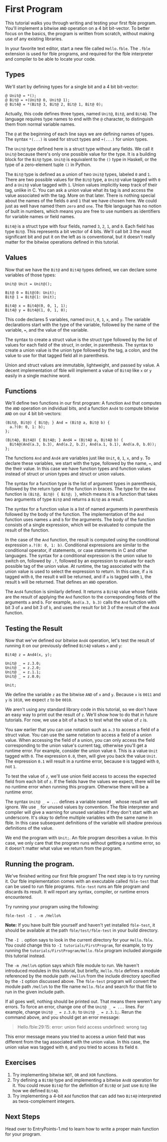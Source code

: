 # First Program

This tutorial walks you through writing and testing your first fble program.
You'll implement a bitwise `AND` operation on a 4 bit bit-vector. To
better focus on the basics, the program is written from scratch, without
making use of any existing libraries.

In your favorite text editor, start a new file called `Hello.fble`. The
`.fble` extension is used for fble programs, and required for the fble
interpreter and compiler to be able to locate your code.

## Types

We'll start by defining types for a single bit and a 4 bit bit-vector:

    @ Unit@ = *();
    @ Bit@ = +(Unit@ 0, Unit@ 1);
    @ Bit4@ = *(Bit@ 3, Bit@ 2, Bit@ 1, Bit@ 0);

Actually, this code defines three types, named `Unit@`, `Bit@`, and `Bit4@`.
The language requires type names to end with the `@` character, to distinguish
them from normal variable names.

The `@` at the beginning of each line says we are defining names of types.
The syntax `*(...)` is used for struct types and `+(...)` for union types. 

The `Unit@` type defined here is a struct type without any fields. We call it
`Unit@` because there's only one possible value for the type. It is a building
block for the `Bit@` type. `Unit@` is equivalent to the `()` type in Haskell,
or the type of a zero-element tuple `()` in Python.

The `Bit@` type is defined as a union of two `Unit@` types, labeled `0` and
`1`. There are two possible values for the `Bit@` type, a `Unit@` value tagged
with `0` and a `Unit@` value tagged with `1`. Union values implicitly keep track
of their tag, unlike in C. You can ask a union value what its tag is and
access the value associated with the tag. More on that later. There is nothing
special about the names of the fields `0` and `1` that we have chosen here. We
could just as well have named them `zero` and `one`. The fble language has no
notion of built in numbers, which means you are free to use numbers as
identifiers for variable names or field names.

`Bit4@` is a struct type with four fields, named `3`, `2`, `1`, and `0`.
Each field has type `Bit@`. This represents a bit vector of 4 bits. We'll call
bit 3 the most significant bit and put it on the left as is conventional, but
it doesn't really matter for the bitwise operations defined in this tutorial.

## Values

Now that we have the `Bit@` and `Bit4@` types defined, we can declare some
variables of those types:

    Unit@ Unit = Unit@();

    Bit@ 0 = Bit@(0: Unit);
    Bit@ 1 = Bit@(1: Unit);

    Bit4@ x = Bit4@(0, 0, 1, 1);
    Bit4@ y = Bit4@(1, 0, 1, 0);

This code declares 5 variables, named `Unit`, `0`, `1`, `x`, and `y`. The
variable declarations start with the type of the variable, followed by the
name of the variable, `=`, and the value of the variable.

The syntax to create a struct value is the struct type followed by the list of
values for each field of the struct, in order, in parenthesis. The syntax to
create a union value is the union type followed by the tag, a colon, and the
value to use for that tagged field all in parenthesis.

Union and struct values are immutable, lightweight, and passed by value. A
decent implementation of fble will implement a value of `Bit4@` like `x` or
`y` easily in a single machine word.

## Functions

We'll define two functions in our first program: A function `And` that
computes the `AND` operation on individual bits, and a function `And4` to
compute bitwise `AND` on our 4 bit bit-vectors:

    (Bit@, Bit@) { Bit@; } And = (Bit@ a, Bit@ b) {
      a.?(0: 0, 1: b);
    };

    (Bit4@, Bit4@) { Bit4@; } And4 = (Bit4@ a, Bit4@ b) {
      Bit4@(And(a.3, b.3), And(a.2, b.2), And(a.1, b.1), And(a.0, b.0));
    };

The functions `And` and `And4` are variables just like `Unit`, `0`, `1`, `x`,
and `y`. To declare these variables, we start with the type, followed by the
name, `=`, and the their value. In this case we have function types and
function values instead of struct or union types and struct or union values.

The syntax for a function type is the list of argument types in parenthesis,
followed by the return type of the function in braces. The type for the `And`
function is `(Bit@, Bit@) { Bit@; }`, which means it is a function that takes
two arguments of type `Bit@` and returns a `Bit@` as a result.

The syntax for a function value is a list of named arguments in parenthesis
followed by the body of the function. The implementation of the `And` function
uses names `a` and `b` for the arguments. The body of the function consists of
a single expression, which will be evaluated to compute the result of the
function.

In the case of the `And` function, the result is computed using the
conditional expression `a.?(0: 0, 1: b)`. Conditional expressions are similar
to the conditional operator, if statements, or case statements in C and other
languages. The syntax for a conditional expression is the union value to
switch on, followed by `.?`, followed by an expression to evaluate for each
possible tag of the union value. At runtime, the tag associated with the union
value is used to select the expression to return. In this case, if `a` is
tagged with `0`, the result `0` will be returned, and if `a` is tagged with
`1`, the result `b` will be returned. That defines an `AND` operation.

The `And4` function is similarly defined. It returns a `Bit4@` value whose
fields are the result of applying the `And` function to the corresponding
fields of the arguments `a` and `b`. For example, `And(a.3, b.3)` calls the
`And` function with bit 3 of `a` and bit 3 of `b`, and uses the result for bit
3 of the result of the `And4` function.

## Testing the Result

Now that we've defined our bitwise `And4` operation, let's test the result of
running it on our previously defined `Bit4@` values `x` and `y`:

    Bit4@ z = And4(x, y);

    Unit@ _ = z.3.0;
    Unit@ _ = z.2.0;
    Unit@ _ = z.1.1;
    Unit@ _ = z.0.0;

    Unit;

We define the variable `z` as the bitwise `AND` of `x` and `y`. Because `x` is
`0011` and `y` is `1010`, we expect `z` to be `0010`.

We aren't using any standard library code in this tutorial, so we don't have
an easy way to print out the result of `z`. We'll show how to do that in
future tutorials. For now, we use a bit of a hack to test what the value of
`z` is.

You saw earlier that you can use notation such as `a.3` to access a field of a
struct value. You can use the same notation to access a field of a union
value. When accessing the field of a union, you can only access the field
corresponding to the union value's current tag, otherwise you'll get a runtime
error. For example, consider the union value `0`. This is a value `Unit`
tagged with `0`. The expression `0.0`, then, will give you back the value
`Unit`. The expression `0.1` will result in a runtime error, because `0` is
tagged with `0`, not `1`.

To test the value of `z`, we'll use union field access to access the expected
field from each bit of `z`. If the fields have the values we expect, there
will be no runtime error when running this program. Otherwise there will be a
runtime error.

The syntax `Unit@ _ = ...` defines a variable named `_` whose result we will
ignore. We use `_` for unused values by convention. The fble interpreter and
compiler will give a warning for unused variables if they don't start with an
underscore. It's okay to define multiple variables with the same name in fble.
In this case subsequent definitions of the variable will shadow previous
definitions of the value.

We end the program with `Unit;`. An fble program describes a value. In this
case, we only care that the program runs without getting a runtime error, so
it doesn't matter what value we return from the program.

## Running the program.

We've finished writing our first fble program! The next step is to try running
it. Our fble implementation comes with an executable called `fble-test` that
can be used to run fble programs. `fble-test` runs an fble program and
discards its result. It will report any syntax, compiler, or runtime errors
encountered.

Try running your program using the following:

    fble-test -I . -m /Hello%

**Note:** If you have built fble yourself and haven't yet installed
`fble-test`, it should be available at the path `fble/test/fble-test` in your
build directory.

The `-I .` option says to look in the current directory  for your
`Hello.fble`. You could change this to `-I tutorials/FirstProgram`, for
example, to try running the `tutorials/FirstProgram/Hello.fble` program
included alongside this tutorial instead.

The `-m /Hello%` option says which fble module to run. We haven't
introduced modules in this tutorial, but briefly, `Hello.fble` defines a
module referenced by the module path `/Hello%` from the include directory
specified by the `-I` option discussed above. The `fble-test` program will
convert the module path `/Hello%` to the file name `Hello.fble`
and search for that file to run in the given include path.

If all goes well, nothing should be printed out. That means there weren't any
errors. To force an error, change one of the `Unit@ _ = ...` lines. For
example, change `Unit@ _ = z.3.0;` to `Unit@ _ = z.3.1;`. Rerun the command
above, and you should get an error message:

> Hello.fble:29:15: error: union field access undefined: wrong tag

This error message means you tried to access a union field that was different
from the tag associated with the union value. In this case, the union value
was tagged with `0`, and you tried to access its field `0`.

## Exercises

1. Try implementing bitwise `NOT`, `OR` and `XOR` functions.
2. Try defining a `Bit8@` type and implementing a bitwise `And8` operation for
   it. You could reuse `Bit4@` for the definition of `Bit8@` or just use
   `Bit@` like how we defined `Bit4@`.
3. Try implementing a 4-bit `Add` function that can add two `Bit4@`
   interpreted as twos-complement integers.

## Next Steps

Head over to EntryPoints-1.md to learn how to write a proper main function for
your program.

